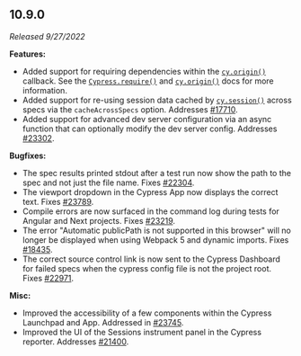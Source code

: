 ## 10.9.0

_Released 9/27/2022_

**Features:**

- Added support for requiring dependencies within the
  [`cy.origin()`](/api/commands/origin) callback. See the
  [`Cypress.require()`](/api/cypress-api/require) and
  [`cy.origin()`](/api/commands/origin#Dependencies-Sharing-Code) docs for more
  information.
- Added support for re-using session data cached by
  [`cy.session()`](/api/commands/session) across specs via the
  `cacheAcrossSpecs` option. Addresses
  [#17710](https://github.com/cypress-io/cypress/issues/17710).
- Added support for advanced dev server configuration via an async function that
  can optionally modify the dev server config. Addresses
  [#23302](https://github.com/cypress-io/cypress/issues/23302).

**Bugfixes:**

- The spec results printed stdout after a test run now show the path to the spec
  and not just the file name. Fixes
  [#22304](https://github.com/cypress-io/cypress/issues/22304).
- The viewport dropdown in the Cypress App now displays the correct text. Fixes
  [#23789](https://github.com/cypress-io/cypress/issues/23789).
- Compile errors are now surfaced in the command log during tests for Angular
  and Next projects. Fixes
  [#23219](https://github.com/cypress-io/cypress/issues/23219).
- The error "Automatic publicPath is not supported in this browser" will no
  longer be displayed when using Webpack 5 and dynamic imports. Fixes
  [#18435](https://github.com/cypress-io/cypress/issues/18435).
- The correct source control link is now sent to the Cypress Dashboard for
  failed specs when the cypress config file is not the project root. Fixes
  [#22971](https://github.com/cypress-io/cypress/issues/22971).

**Misc:**

- Improved the accessibility of a few components within the Cypress Launchpad
  and App. Addressed in
  [#23745](https://github.com/cypress-io/cypress/pull/23745).
- Improved the UI of the Sessions instrument panel in the Cypress reporter.
  Addresses [#21400](https://github.com/cypress-io/cypress/issues/21400).
